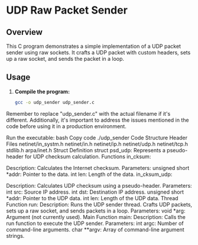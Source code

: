 # UDP Raw Packet Sender

## Overview

This C program demonstrates a simple implementation of a UDP packet sender using raw sockets. It crafts a UDP packet with custom headers, sets up a raw socket, and sends the packet in a loop.

## Usage

1. **Compile the program:**
   ```bash
   gcc -o udp_sender udp_sender.c
Remember to replace "udp_sender.c" with the actual filename if it's different. Additionally, it's important to address the issues mentioned in the code before using it in a production environment.

Run the executable:
bash
Copy code
./udp_sender
Code Structure
Header Files
netinet/in_systm.h
netinet/in.h
netinet/ip.h
netinet/udp.h
netinet/tcp.h
stdlib.h
arpa/inet.h
Struct Definition
struct psd_udp: Represents a pseudo-header for UDP checksum calculation.
Functions
in_cksum:

Description: Calculates the Internet checksum.
Parameters:
unsigned short *addr: Pointer to the data.
int len: Length of the data.
in_cksum_udp:

Description: Calculates UDP checksum using a pseudo-header.
Parameters:
int src: Source IP address.
int dst: Destination IP address.
unsigned short *addr: Pointer to the UDP data.
int len: Length of the UDP data.
Thread Function
run:
Description: Runs the UDP sender thread. Crafts UDP packets, sets up a raw socket, and sends packets in a loop.
Parameters:
void *arg: Argument (not currently used).
Main Function
main:
Description: Calls the run function to execute the UDP sender.
Parameters:
int argc: Number of command-line arguments.
char **argv: Array of command-line argument strings.


